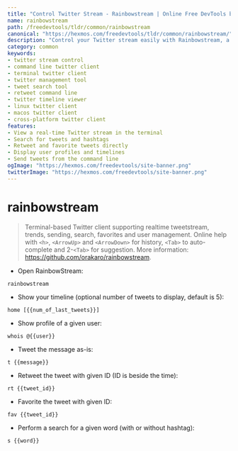 ```yaml
---
title: "Control Twitter Stream - Rainbowstream | Online Free DevTools by Hexmos"
name: rainbowstream
path: /freedevtools/tldr/common/rainbowstream
canonical: "https://hexmos.com/freedevtools/tldr/common/rainbowstream/"
description: "Control your Twitter stream easily with Rainbowstream, a command-line Twitter client. Manage tweets, search trends, and user profiles. Free online tool, no registration required."
category: common
keywords:
- twitter stream control
- command line twitter client
- terminal twitter client
- twitter management tool
- tweet search tool
- retweet command line
- twitter timeline viewer
- linux twitter client
- macos twitter client
- cross-platform twitter client
features:
- View a real-time Twitter stream in the terminal
- Search for tweets and hashtags
- Retweet and favorite tweets directly
- Display user profiles and timelines
- Send tweets from the command line
ogImage: "https://hexmos.com/freedevtools/site-banner.png"
twitterImage: "https://hexmos.com/freedevtools/site-banner.png"
---
```


# rainbowstream

> Terminal-based Twitter client supporting realtime tweetstream, trends, sending, search, favorites and user management.
> Online help with `<h>`, `<ArrowUp>` and `<ArrowDown>` for history, `<Tab>` to auto-complete and 2-`<Tab>` for suggestion.
> More information: <https://github.com/orakaro/rainbowstream>.

- Open RainbowStream:

`rainbowstream`

- Show your timeline (optional number of tweets to display, default is 5):

`home [{{num_of_last_tweets}}]`

- Show profile of a given user:

`whois @{{user}}`

- Tweet the message as-is:

`t {{message}}`

- Retweet the tweet with given ID (ID is beside the time):

`rt {{tweet_id}}`

- Favorite the tweet with given ID:

`fav {{tweet_id}}`

- Perform a search for a given word (with or without hashtag):

`s {{word}}`
